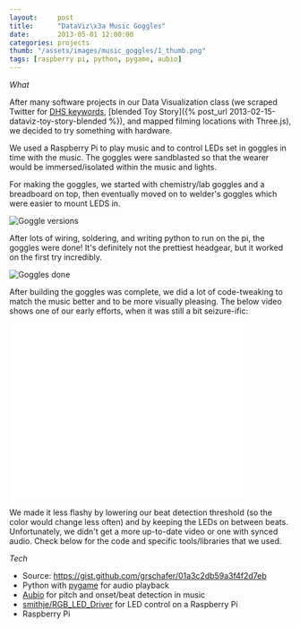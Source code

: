 ```yaml
---
layout:     post
title:      "DataViz\x3a Music Goggles"
date:       2013-05-01 12:00:00
categories: projects
thumb: "/assets/images/music_goggles/1_thumb.png"
tags: [raspberry pi, python, pygame, aubio]
---
```


*What*

After many software projects in our Data Visualization class (we scraped
Twitter for [DHS keywords][dhs],
[blended Toy Story]({% post_url 2013-02-15-dataviz-toy-story-blended %}),
and mapped filming locations with Three.js), we decided to try something with
hardware.

We used a Raspberry Pi to play music and to control LEDs set in goggles in
time with the music. The goggles were sandblasted so that the wearer would be
immersed/isolated within the music and lights.

For making the goggles, we started with chemistry/lab goggles and a breadboard
on top, then eventually moved on to welder's goggles which were easier to
mount LEDS in.

![Goggle versions][versions]

After lots of wiring, soldering, and writing python to run on the pi, the
goggles were done! It's definitely not the prettiest headgear, but it worked
on the first try incredibly.

![Goggles done][gogdone]

After building the goggles was complete, we did a lot of code-tweaking to
match the music better and to be more visually pleasing. The below video shows
one of our early efforts, when it was still a bit seizure-ific:

<iframe width="420" height="315" src="//www.youtube.com/embed/xQRHbbmhIqk?rel=0" frameborder="0" allowfullscreen></iframe>

We made it less flashy by lowering our beat detection threshold (so the color
would change less often) and by keeping the LEDs on between beats.
Unfortunately, we didn't get a more up-to-date video or one with synced audio.
Check below for the code and specific tools/libraries that we used.

*Tech*

* Source: <https://gist.github.com/grschafer/01a3c2db59a3f4f2d7eb>
* Python with [pygame][pygame] for audio playback
* [Aubio][aubio] for pitch and onset/beat detection in music
* [smithje/RGB\_LED\_Driver][ledlib] for LED control on a Raspberry Pi
* Raspberry Pi


[dhs]: http://www.dailymail.co.uk/news/article-2150281/REVEALED-Hundreds-words-avoid-using-online-dont-want-government-spying-you.html
[versions]: https://lh4.googleusercontent.com/-CscmRg-GM8s/Ufvw47JSSZI/AAAAAAAAJAc/Hbdbucul5UY/w1127-h845-no/20130424_141258.jpg "Two versions"
[gogdone]: https://lh4.googleusercontent.com/-f0o1leNuS6c/Ufvw44aw-uI/AAAAAAAAJAc/hbYTCwQVe80/w1127-h845-no/20130428_221440.jpg "Finished goggles"
[pygame]: http://pygame.org/
[aubio]: http://aubio.org/
[ledlib]: https://github.com/smithje/RGB_LED_Driver
